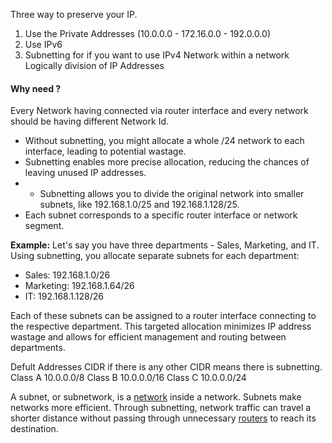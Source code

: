 Three way to preserve your IP.
1. Use the Private Addresses (10.0.0.0  - 172.16.0.0 - 192.0.0.0)
2. Use IPv6
3. Subnetting for if you want to use IPv4
Network within a network
Logically division of IP Addresses
 #### Why need ?
 Every Network having connected via router interface and every network should be having different Network Id.
 - Without subnetting, you might allocate a whole /24 network to each interface, leading to potential wastage.
- Subnetting enables more precise allocation, reducing the chances of leaving unused IP addresses.
- - Subnetting allows you to divide the original network into smaller subnets, like 192.168.1.0/25 and 192.168.1.128/25.
- Each subnet corresponds to a specific router interface or network segment.

**Example:** Let's say you have three departments - Sales, Marketing, and IT. Using subnetting, you allocate separate subnets for each department:

- Sales: 192.168.1.0/26
- Marketing: 192.168.1.64/26
- IT: 192.168.1.128/26

Each of these subnets can be assigned to a router interface connecting to the respective department. This targeted allocation minimizes IP address wastage and allows for efficient management and routing between departments.

Defult Addresses CIDR if there is any other CIDR means there is subnetting.
Class A     10.0.0.0/8
Class B     10.0.0.0/16
Class C     10.0.0.0/24



A subnet, or subnetwork, is a [network](https://www.cloudflare.com/learning/network-layer/what-is-the-network-layer/) inside a network. Subnets make networks more efficient. Through subnetting, network traffic can travel a shorter distance without passing through unnecessary [routers](https://www.cloudflare.com/learning/network-layer/what-is-routing/) to reach its destination.